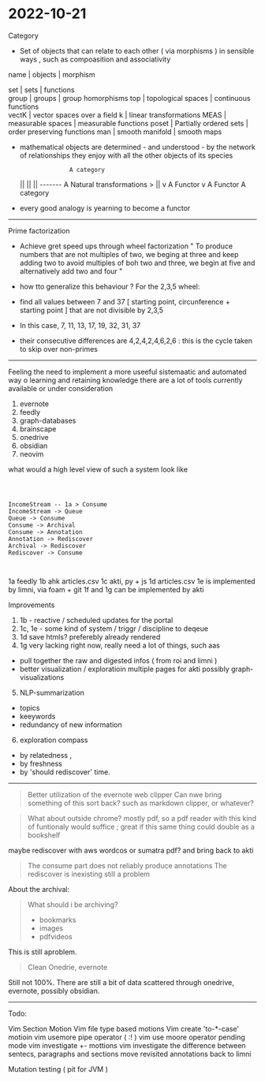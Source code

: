 # 2022-10-21


Category 

* Set of objects that can relate to each other ( via morphisms ) in sensible ways , such as compoasition and associativity 



name | objects | morphism

set | sets | functions  
group | groups | group homorphisms 
top | topological spaces | continuous functions  
vectK | vector spaces over a field k | linear transformations 
MEAS | measurable spaces | measurable functions 
poset | Partially ordered sets | order preserving functions 
man | smooth manifold | smooth maps 


* mathematical objects are determined - and understood - by the network of relationships they enjoy with all the other objects of its species 



                    A category 
    ||                                        ||
    ||  ------- A Natural transformations >   ||
    v A Functor                               v A Functor
                    A category 


* every good analogy is yearning to become a functor 




____



Prime factorization 
* Achieve gret speed ups through wheel factorization
  " To produce numbers that are not multiples of two, we beging at three and keep adding two 
  to avoid multiples of boh two and three, we begin at five and alternatively add two and four
  "

* how tto generalize this behaviour ? For the 2,3,5 wheel: 
* find all values between 7 and 37 [ starting point, circunference + starting point ] that are not divisible by 2,3,5 
* In this case, 7, 11, 13, 17, 19, 32, 31, 37 
* their consecutive differences are 4,2,4,2,4,6,2,6 : this is the cycle taken to skip over non-primes 
  



____



Feeling the need to implement a more useeful sistemaatic and automated way o learning and retaining knowledge
there are a lot of tools currently available or under consideration
1. evernote
2. feedly
3. graph-databases
4. brainscape
5. onedrive
6. obsidian
7. neovim

what would a high level view of such a system look like



```mermaid



IncomeStream -- 1a > Consume
IncomeStream -> Queue 
Queue -> Consume
Consume -> Archival 
Consume -> Annotation 
Annotation -> Rediscover
Archival -> Rediscover
Rediscover -> Consume



```

1a feedly 
1b ahk articles.csv 
1c akti, py + js 
1d articles.csv 
1e is implemented by limni, via foam + git 
1f and 1g can be implemented by akti 


Improvements 
1. 1b - reactive / scheduled updates for the portal 
2. 1c, 1e - some kind of system / triggr / discipline to deqeue 
3. 1d save htmls? preferebly already rendered 
4. 1g very lacking right now, really need a lot of things, such aas 
* pull together the raw and digested infos ( from roi and limni )
* better visualization / exploratioin 
    multiple pages for akti
    possibly graph-visualizations
5. NLP-summarization
* topics 
* keeywords
* redundancy of new information
6. exploration compass
* by relatedness , 
* by freshness 
* by 'should rediscover' time.

___


> Better utilization of the evernote web clipper 
Can nwe bring something of this sort back? such as markdown clipper, or whatever?


> What about outside chrome? mostly pdf, so a pdf reader with this kind of funtionaly would suffice ; great if this same thing could double as a bookshelf

maybe rediscover with aws wordcos or sumatra pdf?  and bring back to akti

>The consume part does not reliably produce annotations 
> The rediscover is inexisting 
still a problem 


About the archival: 

> What should i be archiving? 
> * bookmarks
> * images
> * pdfvideos

This is still aproblem.

> Clean Onedrie, evernote 

Still not 100%. There are still a bit of data scattered through onedrive, evernote, possibly obsidian. 

___


Todo:

Vim Section Motion
Vim file type based motions 
Vim create 'to-*-case' motioin 
vim usemore pipe operator ( :! )
vim use moore operator pending mode 
vim investigate +- mottions 
vim investigate the difference between sentecs, paragraphs and sections 
move revisited annotations back to limni 

Mutation testing ( pit for JVM )